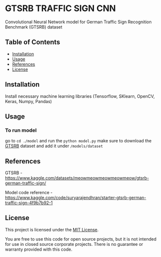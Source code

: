 # GTSRB TRAFFIC SIGN CNN

Convolutional Neural Network model for German Traffic Sign Recognition Benchmark \(GTSRB\) dataset

## Table of Contents

- [Installation](#installation)
- [Usage](#usage)
- [References](#references)
- [License](#license)

## Installation

Install necessary machine learning libraries \(Tensorflow, SKlearn, OpenCV, Keras, Numpy, Pandas\)

## Usage

### To run model
go to `cd ./model` and run the `python model.py`
make sure to download the [GTSRB](https://www.kaggle.com/datasets/meowmeowmeowmeowmeow/gtsrb-german-traffic-sign/) dataset and add it under `/models/dataset`

## References

GTSRB - https://www.kaggle.com/datasets/meowmeowmeowmeowmeow/gtsrb-german-traffic-sign/

Model code reference - https://www.kaggle.com/code/suryarajendhran/starter-gtsrb-german-traffic-sign-4f9b7b92-1

## License

This project is licensed under the [MIT License](https://opensource.org/licenses/MIT).

You are free to use this code for open source projects, but it is not intended for use in closed source corporate projects. There is no guarantee or warranty provided with this code.
